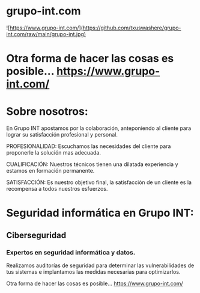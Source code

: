 # grupo-int.com
![https://www.grupo-int.com/](https://github.com/txuswashere/grupo-int.com/raw/main/grupo-int.jpg)

# Otra forma de hacer las cosas es posible... https://www.grupo-int.com/



# Sobre nosotros:
En Grupo INT apostamos por la colaboración, anteponiendo al cliente para lograr su satisfacción profesional y personal.

PROFESIONALIDAD: Escuchamos las necesidades del cliente para proponerle la solución mas adecuada.

CUALIFICACIÓN: Nuestros técnicos tienen una dilatada experiencia y estamos en formación permanente.

SATISFACCIÓN: Es nuestro objetivo final, la satisfacción de un cliente es la recompensa a todos nuestros esfuerzos.



# Seguridad informática en Grupo INT:

## Ciberseguridad

### Expertos en seguridad informática y datos.

Realizamos auditorías de seguridad para determinar las vulnerabilidades de tus sistemas e implantamos las medidas necesarias para optimizarlos.




Otra forma de hacer las cosas es posible... https://www.grupo-int.com/
